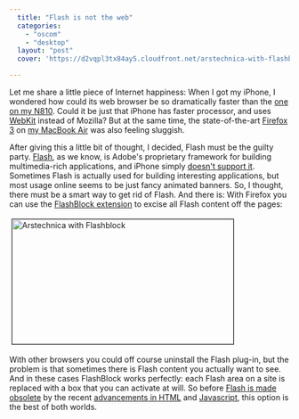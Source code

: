 ```yaml
---
  title: "Flash is not the web"
  categories: 
    - "oscom"
    - "desktop"
  layout: "post"
  cover: 'https://d2vqpl3tx84ay5.cloudfront.net/arstechnica-with-flashblock-tm.jpg'

---
```

<p>
Let me share a little piece of Internet happiness: When I got my iPhone, I wondered how could its web browser be so dramatically faster than the <a href="http://www.vasanth.in/2008/01/30/N810MicroBBrowser.aspx">one on my N810</a>. Could it be just that iPhone has faster processor, and uses <a href="http://webkit.org/">WebKit</a> instead of Mozilla? But at the same time, the state-of-the-art <a href="http://www.mozilla.com/en-US/firefox/">Firefox 3</a> on <a href="http://flickr.com/photos/bergie/tags/macbookair/">my MacBook Air</a> was also feeling sluggish.
</p><p>
After giving this a little bit of thought, I decided, Flash must be the guilty party. <a href="http://en.wikipedia.org/wiki/Adobe_Flash">Flash</a>, as we know, is Adobe's proprietary framework for building multimedia-rich applications, and iPhone simply <a href="http://www.tuaw.com/2007/06/12/its-official-no-flash-support-on-the-iphone-yet/">doesn't support it</a>. Sometimes Flash is actually used for building interesting applications, but most usage online seems to be just fancy animated banners. So, I thought, there must be a smart way to get rid of Flash. And there is: With Firefox you can use the <a href="http://flashblock.mozdev.org/">FlashBlock extension</a> to excise all Flash content off the pages:
</p><p>
<a href="https://d2vqpl3tx84ay5.cloudfront.net/arstechnica-with-flashblock.png"><img src="https://d2vqpl3tx84ay5.cloudfront.net/arstechnica-with-flashblock-tm.jpg" height="224" width="398" border="1" hspace="4" vspace="4" alt="Arstechnica with Flashblock" title="Arstechnica with Flashblock" /></a>
</p><p>
With other browsers you could off course uninstall the Flash plug-in, but the problem is that sometimes there is Flash content you actually want to see. And in these cases FlashBlock works perfectly: each Flash area on a site is replaced with a box that you can activate at will. So before <a href="http://ostatic.com/172399-blog/chrome-javascript-and-flash-two-mostly-opposing-views">Flash is made obsolete</a> by the recent <a href="http://webkit.org/blog/140/html5-media-support/">advancements in HTML</a> and <a href="http://www.pathf.com/blogs/2008/08/faster-javascript-for-firefox-31-thru-jit/">Javascript</a>, this option is the best of both worlds.
</p>
